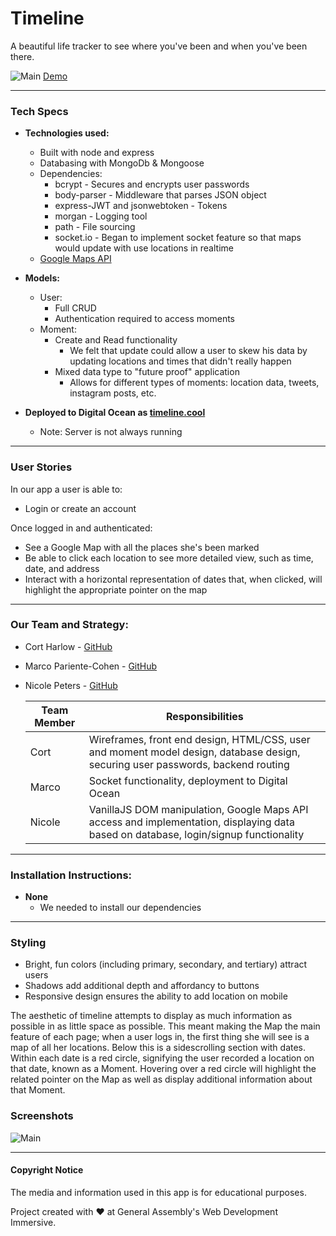 # Timeline

A beautiful life tracker to see where you've been and when you've been there.

![Main](http://i.imgur.com/eC0TVoM.png?1)
[Demo](http://timeline.cool:3000/)

---

### Tech Specs

* **Technologies used:**
  - Built with node and express
  - Databasing with MongoDb & Mongoose
  - Dependencies:
    - bcrypt - Secures and encrypts user passwords
    - body-parser - Middleware that parses JSON object
    - express-JWT and jsonwebtoken - Tokens 
    - morgan - Logging tool
    - path - File sourcing
    - socket.io - Began to implement socket feature so that maps would update with use locations in realtime
  - [Google Maps API](https://developers.google.com/maps/documentation/javascript/)
  
* **Models:**
  - User: 
    - Full CRUD
    - Authentication required to access moments
  - Moment:
    - Create and Read functionality
      - We felt that update could allow a user to skew his data by updating locations and times that didn't really happen
    - Mixed data type to "future proof" application 
      - Allows for different types of moments: location data, tweets, instagram posts, etc.
      
* **Deployed to Digital Ocean as [timeline.cool](http://timeline.cool:3000/)**
  - Note: Server is not always running 
  
---

### User Stories

In our app a user is able to:
  - Login or create an account
  
Once logged in and authenticated:
  - See a Google Map with all the places she's been marked
  - Be able to click each location to see more detailed view, such as time, date, and address
  - Interact with a horizontal representation of dates that, when clicked, will highlight the appropriate pointer on the map
  
---

### Our Team and Strategy:
- Cort Harlow - [GitHub](https://github.com/cortharlow)

- Marco Pariente-Cohen - [GitHub](https://github.com/Markypc3)

- Nicole Peters - [GitHub](https://github.com/napeters)

  
  | Team Member | Responsibilities |
  |-------------|------------------|
  | Cort | Wireframes, front end design, HTML/CSS, user and moment model design, database design, securing user passwords, backend routing |
  | Marco | Socket functionality, deployment to Digital Ocean |
  | Nicole | VanillaJS DOM manipulation, Google Maps API access and implementation, displaying data based on database, login/signup functionality |
  
---

### Installation Instructions:
* **None** 
   - We needed to install our dependencies

---

### Styling
  - Bright, fun colors (including primary, secondary, and tertiary) attract users
  - Shadows add additional depth and affordancy to buttons
  - Responsive design ensures the ability to add location on mobile
  
The aesthetic of timeline attempts to display as much information as possible in as little space as possible. 
This meant making the Map the main feature of each page; when a user logs in, the first thing she will see is a map of all her locations. 
Below this is a sidescrolling section with dates. 
Within each date is a red circle, signifying the user recorded a location on that date, known as a Moment.
Hovering over a red circle will highlight the related pointer on the Map as well as display additional information about that Moment.

### Screenshots
![Main](http://i.imgur.com/eC0TVoM.png?1)

---

#### Copyright Notice

The media and information used in this app is for educational purposes.

Project created with ♥ at General Assembly's Web Development Immersive.
